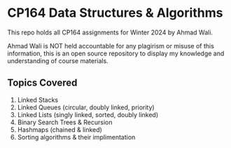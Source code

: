 
# CP164 Data Structures & Algorithms

This repo holds all CP164 assignments for Winter 2024 by Ahmad Wali. 

Ahmad Wali is NOT held accountable for any plagirism or misuse of this information, this is an open source repository to display my knowledge and understanding of course materials.



## Topics Covered
1. Linked Stacks 
2. Linked Queues (circular, doubly linked, priority)
3. Linked Lists (singly linked, sorted, doubly linked)
4. Binary Search Trees & Recursion
5. Hashmaps (chained & linked)
6. Sorting algorithms & their implimentation 

